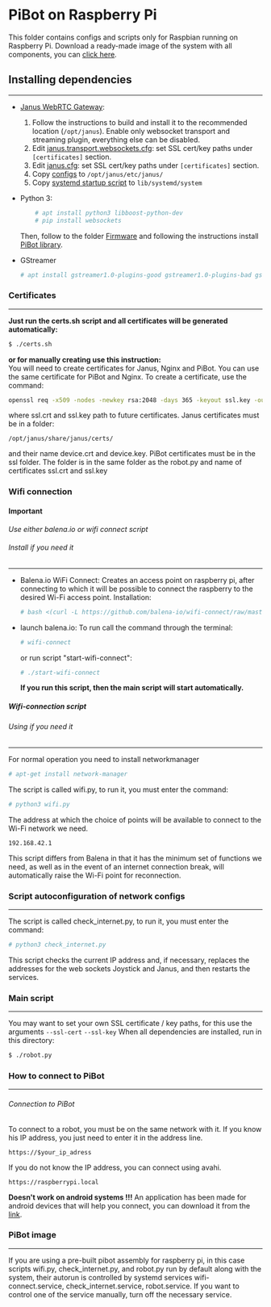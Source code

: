 # PiBot on Raspberry Pi 
This folder contains configs and scripts only for Raspbian running on Raspberry Pi.
Download a ready-made image of the system with all components, you can [click here](https://drive.google.com/open?id=1pT9RW4nFCStsU0vx6Z_1Stj9euPi8H8o).
## Installing dependencies
---
* [Janus WebRTC Gateway](https://github.com/ilyastrodubtsev/janus-gateway/tree/janus):
    1. Follow the instructions to build and install it to the recommended location (`/opt/janus`). Enable only websocket transport and streaming plugin, everything else can be disabled.
    2. Edit [janus.transport.websockets.cfg](https://github.com/PiSupply/PiBot/blob/streaming/Software/pi/opt/janus/etc/janus/janus.transport.websockets.cfg): set SSL cert/key paths under `[certificates]` section.
    3. Edit [janus.cfg](https://github.com/PiSupply/PiBot/blob/streaming/Software/pi/opt/janus/etc/janus/janus.cfg): set SSL cert/key paths under `[certificates]` section.
    4. Copy [configs](https://github.com/PiSupply/PiBot/tree/streaming/Software/pi/opt/janus/etc/janus) to `/opt/janus/etc/janus/`
    5. Copy [systemd startup script](https://github.com/PiSupply/PiBot/tree/streaming/Software/pi/lib/systemd/system) to `lib/systemd/system`

* Python 3:
    ```bash
        # apt install python3 libboost-python-dev
        # pip install websockets
    ```
    Then, follow to the folder [Firmware](https://github.com/PiSupply/PiBot/tree/streaming/Firmware) and following the instructions install [PiBot library](https://github.com/PiSupply/PiBot/tree/streaming/Firmware/lib).
* GStreamer 
    ```bash
    # apt install gstreamer1.0-plugins-good gstreamer1.0-plugins-bad gstreamer1.0-plugins-ugly gstreamer1.0-tools python-gst-1.0
    ```
### Certificates
---
**Just run the certs.sh script and all certificates will be generated automatically:**
```bash
$ ./certs.sh
```
**or for manually creating use this instruction:**  
You will need to create certificates for Janus, Nginx and PiBot. You can use the same certificate for PiBot and Nginx.
To create a certificate, use the command:
```bash
openssl req -x509 -nodes -newkey rsa:2048 -days 365 -keyout ssl.key -out ssl.crt
```
where ssl.crt and ssl.key path to future certificates. 
Janus certificates must be in a folder:
```
/opt/janus/share/janus/certs/
```
and their name device.crt and device.key.
PiBot certificates must be in the ssl folder. The folder is in the same folder as the robot.py and name of certificates ssl.crt and ssl.key

### Wifi connection
#### **Important**
*Use either balena.io or wifi connect script*
 ###### Install if you need it
 ---
+ Balena.io WiFi Connect:
    Creates an access point on raspberry pi, after connecting to which it will be possible to connect the raspberry to the desired Wi-Fi access point.
    Installation:
    ```bash
    # bash <(curl -L https://github.com/balena-io/wifi-connect/raw/master/scripts/raspbian-install.sh)
    ```
* launch balena.io:
    To run call the command through the terminal:
    ```bash
    # wifi-connect
    ```
    or run script "start-wifi-connect":
    ```bash
    # ./start-wifi-connect
    ```
    **If you run this script, then the main script will start automatically.**
##### Wifi-connection script
###### Using if you need it
---
For normal operation you need to install networkmanager
```bash
# apt-get install network-manager
```
The script is called wifi.py, to run it, you must enter the command:
```bash
# python3 wifi.py
```
The address at which the choice of points will be available to connect to the Wi-Fi network we need.
```
192.168.42.1
```
This script differs from Balena in that it has the minimum set of functions we need, as well as in the event of an internet connection break, will automatically raise the Wi-Fi point for reconnection.
### Script autoconfiguration of network configs
---
The script is called check_internet.py, to run it, you must enter the command:
```bash
# python3 check_internet.py
```
This script checks the current IP address and, if necessary, replaces the addresses for the web sockets Joystick and Janus, and then restarts the services.
### Main script
---
You may want to set your own SSL certificate / key paths, for this use the arguments `--ssl-cert` `--ssl-key`
When all dependencies are installed, run in this directory:
```bash
$ ./robot.py
```
### How to connect to PiBot
---
###### Сonnection to PiBot
To connect to a robot, you must be on the same network with it.
If you know his IP address, you just need to enter it in the address line.
```
https://$your_ip_adress
```
If you do not know the IP address, you can connect using avahi.
```
https://raspberrypi.local
```
**Doesn't work on android systems !!!**
An application has been made for android devices that will help you connect, you can download it from the [link](https://drive.google.com/open?id=1JL8z7ZUA84ceC6PkDIPGZUPKcGe1cos0).
### PiBot image 
---
If you are using a pre-built pibot assembly for raspberry pi, in this case scripts wifi.py, check_internet.py, and robot.py run by default along with the system, their autorun is controlled by systemd services wifi-connect.service, check_internet.service, robot.service. 
If you want to control one of the service manually, turn off the necessary service.

